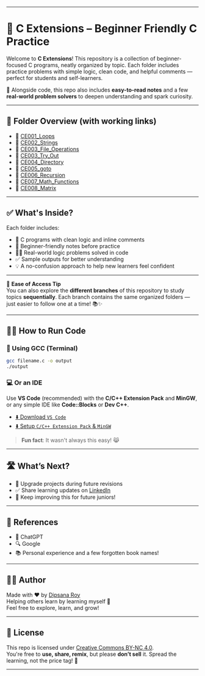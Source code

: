 
---

# 🧩 C Extensions – Beginner Friendly C Practice

Welcome to **C Extensions**! This repository is a collection of beginner-focused C programs, neatly organized by topic. Each folder includes practice problems with simple logic, clean code, and helpful comments — perfect for students and self-learners.

📝 Alongside code, this repo also includes **easy-to-read notes** and a few **real-world problem solvers** to deepen understanding and spark curiosity.

---

## 📂 Folder Overview (with working links)

- 📁 [CE001_Loops](https://github.com/DipsanaRoy/c-extensions/tree/main/CE001_Loops)  
- 📁 [CE002_Strings](https://github.com/DipsanaRoy/c-extensions/tree/main/CE002_Strings)  
- 📁 [CE003_File_Operations](https://github.com/DipsanaRoy/c-extensions/tree/main/CE003_File_Operations)  
- 📁 [CE003_Try_Out](https://github.com/DipsanaRoy/c-extensions/tree/main/CE003_Try_Out)  
- 📁 [CE004_Directory](https://github.com/DipsanaRoy/c-extensions/tree/main/CE004_Directory)  
- 📁 [CE005_goto](https://github.com/DipsanaRoy/c-extensions/tree/main/CE005_goto)  
- 📁 [CE006_Recursion](https://github.com/DipsanaRoy/c-extensions/tree/main/CE006_Recursion)  
- 📁 [CE007_Math_Functions](https://github.com/DipsanaRoy/c-extensions/tree/main/CE007_Math_Functions)  
- 📁 [CE008_Matrix](https://github.com/DipsanaRoy/c-extensions/tree/main/CE008_Matrix)

---

## ✅ What's Inside?

Each folder includes:
- 📄 C programs with clean logic and inline comments  
- 📝 Beginner-friendly notes before practice  
- 🧑‍💻 Real-world logic problems solved in code  
- ✅ Sample outputs for better understanding  
- 💡 A no-confusion approach to help new learners feel confident

---

🔀 **Ease of Access Tip**  
You can also explore the **different branches** of this repository to study topics **sequentially**. Each branch contains the same organized folders — just easier to follow one at a time! 📚✨

---

## 🏃‍♂️ How to Run Code

### 🔧 Using GCC (Terminal)
```bash
gcc filename.c -o output
./output
```

### 💻 Or an IDE 
Use **VS Code** (recommended) with the **C/C++ Extension Pack** and **MinGW**, or any simple IDE like **Code::Blocks** or **Dev C++**.

- [⬇️ Download `VS Code`](https://code.visualstudio.com/download)  
- [⬇️ Setup `C/C++ Extension Pack` & `MinGW`](https://code.visualstudio.com/docs/cpp/config-mingw)

> **Fun fact**: It wasn't always this easy! 😹

---

## 🛣️ What’s Next?

- 🔄 Upgrade projects during future revisions  
- ✅ Share learning updates on [LinkedIn](https://www.linkedin.com/in/dipsana)  
- 💬 Keep improving this for future juniors!  

---

## 🙌 References
 
- 🤖 ChatGPT 
- 🔍 Google
- 📚 Personal experience and a few forgotten book names!

---

## 🧑‍💻 Author

Made with ❤️ by [Dipsana Roy](https://github.com/DipsanaRoy)  
Helping others learn by learning myself 🌱  
Feel free to explore, learn, and grow!

---

## 📄 License

This repo is licensed under [Creative Commons BY-NC 4.0](https://creativecommons.org/licenses/by-nc/4.0/).  
You're free to **use, share, remix**, but please **don’t sell** it. Spread the learning, not the price tag! 💖

---
